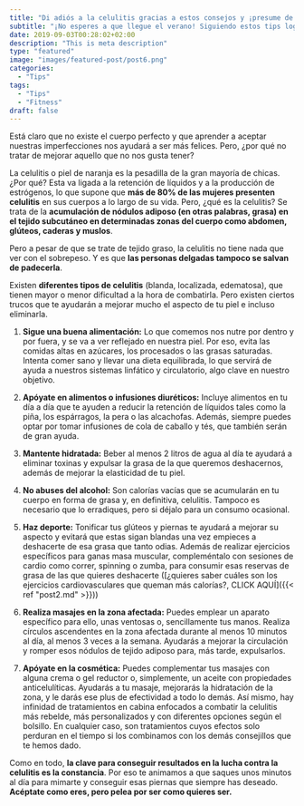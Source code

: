 ```yaml
---
title: "Di adiós a la celulitis gracias a estos consejos y ¡presume de trasero!"
subtitle: "¡No esperes a que llegue el verano! Siguiendo estos tips lograrás disminuir la celulitis, mejorando así el aspecto de la piel. ¿Quieres lucir unas piernas de escándalo? Te damos las claves."
date: 2019-09-03T00:28:02+02:00
description: "This is meta description"
type: "featured"
image: "images/featured-post/post6.png"
categories: 
  - "Tips"
tags:
  - "Tips"
  - "Fitness"
draft: false
---
```


Está claro que no existe el cuerpo perfecto y que aprender a aceptar nuestras imperfecciones nos ayudará a ser más felices. Pero, ¿por qué no tratar de mejorar aquello que no nos gusta tener? 

La celulitis o piel de naranja es la pesadilla de la gran mayoría de chicas. ¿Por qué? Esta va ligada a la retención de líquidos y a la producción de estrógenos, lo que supone que **más de 80% de las mujeres presenten celulitis** en sus cuerpos a lo largo de su vida. 
Pero, ¿qué es la celulitis? Se trata de la **acumulación de nódulos adiposo (en otras palabras, grasa) en el tejido subcutáneo en determinadas zonas del cuerpo como abdomen, glúteos, caderas y muslos**. 

Pero a pesar de que se trate de tejido graso, la celulitis no tiene nada que ver con el sobrepeso. Y es que **las personas delgadas tampoco se salvan de padecerla**. 

Existen **diferentes tipos de celulitis** (blanda, localizada, edematosa), que tienen mayor o menor dificultad a la hora de combatirla. Pero existen ciertos trucos que te ayudarán a mejorar mucho el aspecto de tu piel e incluso eliminarla.

1.	**Sigue una buena alimentación:** Lo que comemos nos nutre por dentro y por fuera, y se va a ver reflejado en nuestra piel. Por eso, evita las comidas altas en azúcares, los procesados o las grasas saturadas. Intenta comer sano y llevar una dieta equilibrada, lo que servirá de ayuda a nuestros sistemas linfático y circulatorio, algo clave en nuestro objetivo.

2.	**Apóyate en alimentos o infusiones diuréticos:** Incluye alimentos en tu día a día que te ayuden a reducir la retención de líquidos tales como la piña, los espárragos, la pera o las alcachofas. Además, siempre puedes optar por tomar infusiones de cola de caballo y tés, que también serán de gran ayuda.

3.	**Mantente hidratada:** Beber al menos 2 litros de agua al día te ayudará a eliminar toxinas y expulsar la grasa de la que queremos deshacernos, además de mejorar la elasticidad de tu piel. 

4.	**No abuses del alcohol:** Son calorías vacías que se acumularán en tu cuerpo en forma de grasa y, en definitiva, celulitis. Tampoco es necesario que lo erradiques, pero si déjalo para un consumo ocasional.

5.	**Haz deporte:** Tonificar tus glúteos y piernas te ayudará a mejorar su aspecto y evitará que estas sigan blandas una vez empieces a deshacerte de esa grasa que tanto odias. Además de realizar ejercicios específicos para ganas masa muscular, compleméntalo con sesiones de cardio como correr, spinning o zumba, para consumir esas reservas de grasa de las que quieres deshacerte ([¿quieres saber cuáles son los ejercicios cardiovasculares que queman más calorías?, CLICK AQUÍ]({{< ref "post2.md" >}}))

6.	**Realiza masajes en la zona afectada:** Puedes emplear un aparato específico para ello, unas ventosas o, sencillamente tus manos. Realiza círculos ascendentes en la zona afectada durante al menos 10 minutos al día, al menos 3 veces a la semana. Ayudarás a mejorar la circulación y romper esos nódulos de tejido adiposo para, más tarde, expulsarlos. 

7.	**Apóyate en la cosmética:** Puedes complementar tus masajes con alguna crema o gel reductor o, simplemente, un aceite con propiedades anticelulíticas. Ayudarás a tu masaje, mejorarás la hidratación de la zona, y le darás ese plus de efectividad a todo lo demás. Así mismo, hay infinidad de tratamientos en cabina enfocados a combatir la celulitis más rebelde, más personalizados y con diferentes opciones según el bolsillo. En cualquier caso, son tratamientos cuyos efectos solo perduran en el tiempo si los combinamos con los demás consejillos que te hemos dado. 

Como en todo, **la clave para conseguir resultados en la lucha contra la celulitis es la constancia**. Por eso te animamos a que saques unos minutos al día para mimarte y conseguir esas piernas que siempre has deseado. **Acéptate como eres, pero pelea por ser como quieres ser.**
